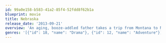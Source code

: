 ```yaml
---
id: 99a0e158-b583-41a2-85f4-52fdd8f62b1a
blueprint: movie
title: Nebraska
release_date: '2013-09-21'
overview: 'An aging, booze-addled father takes a trip from Montana to Nebraska with his estranged son in order to claim what he believes to be a million-dollar sweepstakes prize.'
genres: '[{"id": 18, "name": "Drama"}, {"id": 12, "name": "Adventure"}]'
---
```

